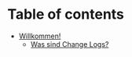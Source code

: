 # Table of contents

* [Willkommen!](README.md)
  * [Was sind Change Logs?](willkommen/was-sind-change-logs.md)
